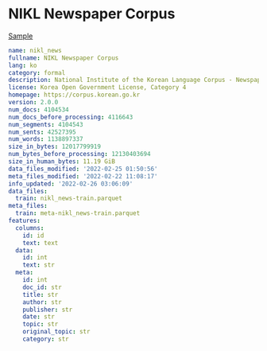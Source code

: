 # NIKL Newspaper Corpus
 
[Sample](../sample/nikl_news.txt)
 
<!-- MARKDOWN-AUTO-DOCS:START (CODE:src=../../../ekorpkit/resources/corpora/nikl_news.yaml) -->
<!-- The below code snippet is automatically added from ../../../ekorpkit/resources/corpora/nikl_news.yaml -->
```yaml
name: nikl_news
fullname: NIKL Newspaper Corpus
lang: ko
category: formal
description: National Institute of the Korean Language Corpus - Newspaper
license: Korea Open Government License, Category 4
homepage: https://corpus.korean.go.kr
version: 2.0.0
num_docs: 4104534
num_docs_before_processing: 4116643
num_segments: 4104543
num_sents: 42527395
num_words: 1138897337
size_in_bytes: 12017799919
num_bytes_before_processing: 12130403694
size_in_human_bytes: 11.19 GiB
data_files_modified: '2022-02-25 01:50:56'
meta_files_modified: '2022-02-22 11:08:17'
info_updated: '2022-02-26 03:06:09'
data_files:
  train: nikl_news-train.parquet
meta_files:
  train: meta-nikl_news-train.parquet
features:
  columns:
    id: id
    text: text
  data:
    id: int
    text: str
  meta:
    id: int
    doc_id: str
    title: str
    author: str
    publisher: str
    date: str
    topic: str
    original_topic: str
    category: str
```
<!-- MARKDOWN-AUTO-DOCS:END -->
